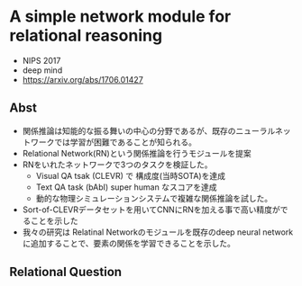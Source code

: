 # A simple network module for relational reasoning
- NIPS 2017
- deep mind
- https://arxiv.org/abs/1706.01427

## Abst
- 関係推論は知能的な振る舞いの中心の分野であるが、既存のニューラルネットワークでは学習が困難であることが知られる。
- Relational Network(RN)という関係推論を行うモジュールを提案
- RNをいれたネットワークで3つのタスクを検証した。
  - Visual QA tsak (CLEVR) で 構成度(当時SOTA)を達成
  - Text QA task (bAbI) super human なスコアを達成
  - 動的な物理シミュレーションシステムで複雑な関係推論を試した。　　
- Sort-of-CLEVRデータセットを用いてCNNにRNを加える事で高い精度がでることを示した
- 我々の研究は Relatinal Networkのモジュールを既存のdeep neural networkに追加することで、要素の関係を学習できることを示した。

## Relational Question
